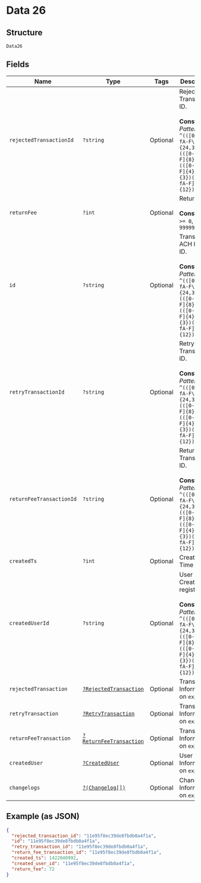 
# Data 26

## Structure

`Data26`

## Fields

| Name | Type | Tags | Description | Getter | Setter |
|  --- | --- | --- | --- | --- | --- |
| `rejectedTransactionId` | `?string` | Optional | Rejected Transaction ID.<br><br>**Constraints**: *Pattern*: `^(([0-9a-fA-F\-]{24,36})\|(([0-9a-fA-F]{8})-(([0-9a-fA-F]{4}\-){3})([0-9a-fA-F]{12})))$` | getRejectedTransactionId(): ?string | setRejectedTransactionId(?string rejectedTransactionId): void |
| `returnFee` | `?int` | Optional | Return Fee.<br><br>**Constraints**: `>= 0`, `<= 999999999` | getReturnFee(): ?int | setReturnFee(?int returnFee): void |
| `id` | `?string` | Optional | Transaction ACH Retry ID.<br><br>**Constraints**: *Pattern*: `^(([0-9a-fA-F\-]{24,36})\|(([0-9a-fA-F]{8})-(([0-9a-fA-F]{4}\-){3})([0-9a-fA-F]{12})))$` | getId(): ?string | setId(?string id): void |
| `retryTransactionId` | `?string` | Optional | Retry Transaction ID.<br><br>**Constraints**: *Pattern*: `^(([0-9a-fA-F\-]{24,36})\|(([0-9a-fA-F]{8})-(([0-9a-fA-F]{4}\-){3})([0-9a-fA-F]{12})))$` | getRetryTransactionId(): ?string | setRetryTransactionId(?string retryTransactionId): void |
| `returnFeeTransactionId` | `?string` | Optional | Return Fee Transaction ID.<br><br>**Constraints**: *Pattern*: `^(([0-9a-fA-F\-]{24,36})\|(([0-9a-fA-F]{8})-(([0-9a-fA-F]{4}\-){3})([0-9a-fA-F]{12})))$` | getReturnFeeTransactionId(): ?string | setReturnFeeTransactionId(?string returnFeeTransactionId): void |
| `createdTs` | `?int` | Optional | Created Time Stamp | getCreatedTs(): ?int | setCreatedTs(?int createdTs): void |
| `createdUserId` | `?string` | Optional | User ID Created the register<br><br>**Constraints**: *Pattern*: `^(([0-9a-fA-F\-]{24,36})\|(([0-9a-fA-F]{8})-(([0-9a-fA-F]{4}\-){3})([0-9a-fA-F]{12})))$` | getCreatedUserId(): ?string | setCreatedUserId(?string createdUserId): void |
| `rejectedTransaction` | [`?RejectedTransaction`](../../doc/models/rejected-transaction.md) | Optional | Transaction Information on `expand` | getRejectedTransaction(): ?RejectedTransaction | setRejectedTransaction(?RejectedTransaction rejectedTransaction): void |
| `retryTransaction` | [`?RetryTransaction`](../../doc/models/retry-transaction.md) | Optional | Transaction Information on `expand` | getRetryTransaction(): ?RetryTransaction | setRetryTransaction(?RetryTransaction retryTransaction): void |
| `returnFeeTransaction` | [`?ReturnFeeTransaction`](../../doc/models/return-fee-transaction.md) | Optional | Transaction Information on `expand` | getReturnFeeTransaction(): ?ReturnFeeTransaction | setReturnFeeTransaction(?ReturnFeeTransaction returnFeeTransaction): void |
| `createdUser` | [`?CreatedUser`](../../doc/models/created-user.md) | Optional | User Information on `expand` | getCreatedUser(): ?CreatedUser | setCreatedUser(?CreatedUser createdUser): void |
| `changelogs` | [`?(Changelog[])`](../../doc/models/changelog.md) | Optional | Changelog Information on `expand` | getChangelogs(): ?array | setChangelogs(?array changelogs): void |

## Example (as JSON)

```json
{
  "rejected_transaction_id": "11e95f8ec39de8fbdb0a4f1a",
  "id": "11e95f8ec39de8fbdb0a4f1a",
  "retry_transaction_id": "11e95f8ec39de8fbdb0a4f1a",
  "return_fee_transaction_id": "11e95f8ec39de8fbdb0a4f1a",
  "created_ts": 1422040992,
  "created_user_id": "11e95f8ec39de8fbdb0a4f1a",
  "return_fee": 72
}
```

